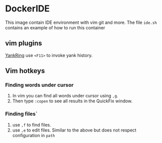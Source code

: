 # DockerIDE
This image contain IDE environment with vim git and more.
The file `ide.sh` contains an example of how to run this container
## vim plugins
[YankRing](https://github.com/vim-scripts/YankRing.vim) use `<F11>` to invoke yank history.
## Vim hotkeys
### Finding words under cursor
1. In vim you can find all words under cursor using `,g`.
2. Then type `:copen` to see all results in the QuickFix window.
### Finding files`
1. use `,f` to find files.
2. use `,e` to edit files. Similar to the above but does not respect configuration in `path`
